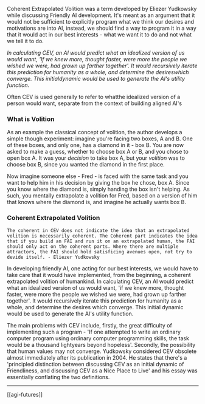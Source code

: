 Coherent Extrapolated Volition was a term developed by Eliezer Yudkowsky while discussing Friendly AI development. It's meant as an argument that it would not be sufficient to explicitly program what we think our desires and motivations are into AI, instead, we should find a way to program it in a way that it would act in our best interests - what we want it to do and not what we tell it to do.

*In  calculating CEV, an AI would predict what an idealized version of us would want, 'If we knew more, thought faster, were more the people we wished we were, had grown up farther together'. It would recursively iterate this prediction for humanity as a whole, and determine the desireswhich converge. This initialdynamic would be used to generate the AI's utility function.*

Often CEV is used generally to refer to whatthe idealized version of a person would want, separate from the context of building aligned AI's

### What is Volition
As an example the classical concept of volition, the author develops a simple though experiment: imagine you're facing two boxes, A and B. One of these boxes, and only one, has a diamond in it - box B. You are now asked to make a guess, whether to choose box A or B, and you chose to open box A. It was your *decision* to take box A, but your *volition* was to choose box B, since you wanted the diamond in the first place. 

Now imagine someone else - Fred - is faced with the same task and you want to help him in his decision by giving the box he chose, box A. Since you know where the diamond is, simply handing the box isn't helping. As such, you mentally extrapolate a volition for Fred, based on a version of him that knows where the diamond is, and imagine he actually wants box B.

### Coherent Extrapolated Volition

	The coherent in CEV does not indicate the idea that an extrapolated volition is necessarily coherent. The Coherent part indicates the idea that if you build an FAI and run it on an extrapolated human, the FAI should only act on the coherent parts. Where there are multiple attractors, the FAI should hold satisficing avenues open, not try to devide itself. - Eliezer Yudkowsky

In developing friendly AI, one acting for our best interests, we would have to take care that it would have implemented, from the beginning, a coherent extrapolated  volition of humankind. In calculating CEV, an  AI would predict what an idealized version of us would want, 'if we knew more, thought faster, were more the people we wished we were, had grown up farther together'. It would recursively iterate this prediction for humanity as a whole, and determine the desires which converge. This initial dynamic would be used to generate the AI's utility function. 

The main problems with CEV include, firstly, the great difficulty of implementing such a program - 'If one attempted to write an ordinary computer program using ordinary computer programming skills, the task would be a thousand lightyears beyond hopeless'. Secondly, the possibility that human values may not converge. Yudkowsky considered CEV obsolete almost immediately after its publication in 2004. He states that there's a 'principled distinction between discussing CEV as an initial dynamic of Friendliness, and discussing CEV as a Nice Place to Live' and his essay was essentially conflating the two definitions. 

---
[[agi-futures]]
